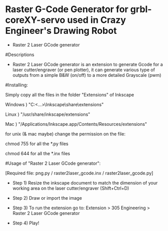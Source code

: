 # Raster G-Code Generator for grbl-coreXY-servo used in Crazy Engineer's Drawing Robot 

 - Raster 2 Laser GCode generator
 
#Descriptions
- Raster 2 Laser GCode generator is an extension to generate Gcode for a laser cutter/engraver (or pen plotter), it can generate various type of outputs from a simple B&W (on/off) to a more detailed Grayscale (pwm)


#Installing:

Simply copy all the files in the folder "Extensions" of Inkscape

Windows ) "C:\<...>\Inkscape\share\extensions"

Linux ) "/usr/share/inkscape/extensions"

Mac ) "/Applications/Inkscape.app/Contents/Resources/extensions"

for unix (& mac maybe) change the permission on the file:

chmod 755 for all the *.py files

chmod 644 for all the *.inx files


#Usage of "Raster 2 Laser GCode generator":

[Required file: png.py / raster2laser_gcode.inx / raster2laser_gcode.py]

- Step 1) Resize the inkscape document to match the dimension of your working area on the laser cutter/engraver (Shift+Ctrl+D)

- Step 2) Draw or import the image

- Step 3) To run the extension go to: Extension > 305 Engineering > Raster 2 Laser GCode generator

- Step 4) Play!
